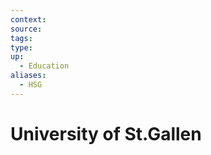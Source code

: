 ```yaml
---
context:
source:
tags: 
type:
up:
  - Education
aliases:
  - HSG
---
```


# University of St.Gallen
